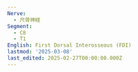 ```yaml
---
Nerve:
  - 尺骨神経
Segment:
  - C8
  - T1
English: First Dorsal Interosseous (FDI)
lastmod: '2025-03-08'
last_edited: 2025-02-27T00:00:00.000Z
---
```



